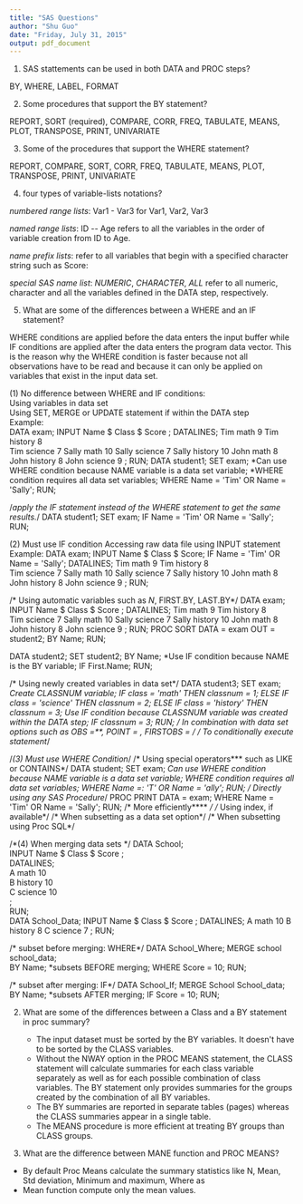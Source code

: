 ```yaml
---
title: "SAS Questions"
author: "Shu Guo"
date: "Friday, July 31, 2015"
output: pdf_document
---
```


1.  SAS stattements can be used in both DATA and PROC steps?  

 BY, WHERE, LABEL, FORMAT 

2.  Some procedures that support the BY statement?

REPORT, SORT (required), COMPARE, CORR, FREQ, TABULATE, MEANS, PLOT, TRANSPOSE, PRINT, UNIVARIATE

3.  Some of the procedures that support the WHERE statement?

REPORT, COMPARE, SORT, CORR, FREQ, TABULATE, MEANS, PLOT, TRANSPOSE, PRINT, UNIVARIATE

4. four types of variable-lists notations?

*numbered range lists*: Var1 - Var3 for Var1, Var2, Var3

*named range lists*: ID -- Age refers to all the variables in the order of variable creation from ID to Age.

*name prefix lists*: refer to all variables that begin with a specified character string such as Score:

*special SAS name list*: _NUMERIC_, _CHARACTER_, _ALL_ refer to all numeric, character and all the variables defined in the DATA step, respectively.

5. What are some of the differences between a WHERE and an IF statement? 

WHERE conditions are applied before the data enters the input buffer while IF conditions are applied after the data enters the program data vector. This is the reason why the WHERE condition is faster because not all observations have to be read and because it can only be applied on variables that exist in the input data set. 

  (1) No difference between WHERE and IF conditions:  
      Using variables in data set  
	 Using SET, MERGE or UPDATE statement if within the DATA step  
Example:  
DATA exam; 
    INPUT Name $ Class $ Score ; 
DATALINES; 
Tim math 9 
Tim history 8   
Tim science 7 
Sally math 10 
Sally science 7 
Sally history 10 
John math 8 
John history 8 
John science 9 
; 
RUN; 
DATA student1;
    SET exam;
    *Can use WHERE condition because NAME variable is a data set variable;
    *WHERE condition requires all data set variables;
    WHERE Name = 'Tim' OR Name = 'Sally';
RUN;

/*apply the IF statement instead of the WHERE statement to get the same results.*/
DATA student1;
    SET exam;
    IF Name = 'Tim' OR Name = 'Sally';
RUN;

  (2) Must use IF condition
 	 Accessing raw data file using INPUT statement
      Example:
DATA exam; 
    INPUT Name $ Class $ Score; 
    IF Name = 'Tim' OR Name = 'Sally';
DATALINES; 
Tim math 9 
Tim history 8   
Tim science 7 
Sally math 10 
Sally science 7 
Sally history 10 
John math 8 
John history 8 
John science 9 
; 
RUN; 

/*    Using automatic variables such as _N_, FIRST.BY, LAST.BY*/
DATA exam; 
  INPUT Name $ Class $ Score ; 
DATALINES; 
Tim math 9 
Tim history 8   
Tim science 7 
Sally math 10 
Sally science 7 
Sally history 10 
John math 8 
John history 8 
John science 9 
;
RUN;
PROC SORT DATA = exam OUT = student2;
    BY Name;
RUN;

DATA student2;
    SET student2;
    BY Name;
    *Use IF condition because NAME is the BY variable;
    IF First.Name;
RUN;

/*    Using newly created variables in data set*/
DATA student3;
    SET exam;
    *Create CLASSNUM variable;
    IF class = 'math' THEN classnum = 1;
    ELSE IF class = 'science' THEN classnum = 2;
    ELSE IF class = 'history' THEN classnum = 3;
    *Use IF condition because CLASSNUM variable was created within the DATA step;
    IF classnum = 3;
RUN;
/*    In combination with data set options such as OBS =**, POINT = , FIRSTOBS = */
/*    To conditionally execute statement*/

/*(3) Must use WHERE Condition*/
/*    Using special operators*** such as LIKE or CONTAINS*/
DATA student;
    SET exam;
    *Can use WHERE condition because NAME variable is a data set variable;
    *WHERE condition requires all data set variables;
    WHERE Name =: 'T' OR Name = 'ally';
RUN;
/*    Directly using any SAS Procedure*/
PROC PRINT DATA = exam;
    WHERE Name = 'Tim' OR Name = 'Sally';
RUN;
/*    More efficiently**** */
/*    Using index, if available*/
/*    When subsetting as a data set option*/
/*    When subsetting using Proc SQL*/

/*(4) When merging data sets */
DATA School;                               
    INPUT Name $ Class $ Score ;             
DATALINES;                                   
A math 10                                 
B history 10                               
C science 10                              
;                                         
RUN;  
DATA School_Data;
    INPUT Name $ Class $ Score ;
DATALINES; 
A math 10
B history 8 
C science 7 
; 
RUN; 

/*    subset before merging: WHERE*/
DATA School_Where;
    MERGE school school_data;  
    BY Name;
    *subsets BEFORE merging;
    WHERE Score = 10;
RUN;

/*    subset after merging: IF*/
DATA School_If;
    MERGE School School_data;
    BY Name;
    *subsets AFTER merging;
    IF Score = 10;
RUN;

2.	What are some of the differences between a Class and a BY statement in proc summary?  
     *  The input dataset must be sorted by the BY variables. It doesn't have to be sorted by the CLASS variables.
     *  Without the NWAY option in the PROC MEANS statement, the CLASS statement will calculate summaries for each class variable separately as well as for each possible combination of class variables. The BY statement only provides summaries for the groups created by the combination of all BY variables.
    *  The BY summaries are reported in separate tables (pages) whereas the CLASS summaries appear in a single table.
    *  The MEANS procedure is more efficient at treating BY groups than CLASS groups.

3.	What are the difference between MANE function and PROC MEANS?  
  *  By default Proc Means calculate the summary statistics like N, Mean, Std deviation, Minimum and maximum, Where as 
  *  Mean function compute only the mean values.
